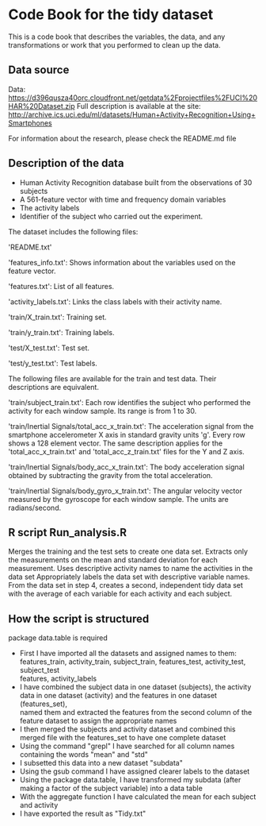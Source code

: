 # Code Book for the tidy dataset

This is a code book that describes the variables, the data, and any transformations or work that you performed to clean up the data.

## Data source

Data: https://d396qusza40orc.cloudfront.net/getdata%2Fprojectfiles%2FUCI%20HAR%20Dataset.zip
Full description is available at the site: http://archive.ics.uci.edu/ml/datasets/Human+Activity+Recognition+Using+Smartphones

For information about the research, please check the README.md file

## Description of the data 

* Human Activity Recognition database built from the observations of 30 subjects 
* A 561-feature vector with time and frequency domain variables 
* The activity labels
* Identifier of the subject who carried out the experiment.

The dataset includes the following files:

'README.txt'

'features_info.txt': Shows information about the variables used on the feature vector.

'features.txt': List of all features.

'activity_labels.txt': Links the class labels with their activity name.

'train/X_train.txt': Training set.

'train/y_train.txt': Training labels.

'test/X_test.txt': Test set.

'test/y_test.txt': Test labels.

The following files are available for the train and test data. Their descriptions are equivalent.

'train/subject_train.txt': Each row identifies the subject who performed the activity for each window sample. Its range is from 1 to 30.

'train/Inertial Signals/total_acc_x_train.txt': The acceleration signal from the smartphone accelerometer X axis in standard gravity units 'g'. Every row shows a 128 element vector. The same description applies for the 'total_acc_x_train.txt' and 'total_acc_z_train.txt' files for the Y and Z axis.

'train/Inertial Signals/body_acc_x_train.txt': The body acceleration signal obtained by subtracting the gravity from the total acceleration.

'train/Inertial Signals/body_gyro_x_train.txt': The angular velocity vector measured by the gyroscope for each window sample. The units are radians/second.


## R script Run_analysis.R 

Merges the training and the test sets to create one data set.
Extracts only the measurements on the mean and standard deviation for each measurement.
Uses descriptive activity names to name the activities in the data set
Appropriately labels the data set with descriptive variable names.
From the data set in step 4, creates a second, independent tidy data set with the average of each variable for each activity and each subject.

## How the script is structured

package data.table is required

* First I have imported all the datasets and assigned names to them: features_train, activity_train, subject_train, features_test, activity_test, subject_test  
features, activity_labels
* I have combined the subject data in one dataset (subjects), the activity data in one dataset (activity) and the features in one dataset (features_set),  
named them and extracted the features from the second column of the feature dataset to assign the appropriate names
* I then merged the subjects and activity dataset and combined this merged file with the features_set to have one complete dataset
* Using the command "grepl" I have searched for all column names containing the words "mean" and "std"
* I subsetted this data into a new dataset "subdata"
* Using the gsub command I have assigned clearer labels to the dataset
* Using the package data.table, I have transformed my subdata (after making a factor of the subject variable) into a data table
* With the aggregate function I have calculated the mean for each subject and activity
* I have exported the result as "Tidy.txt"



